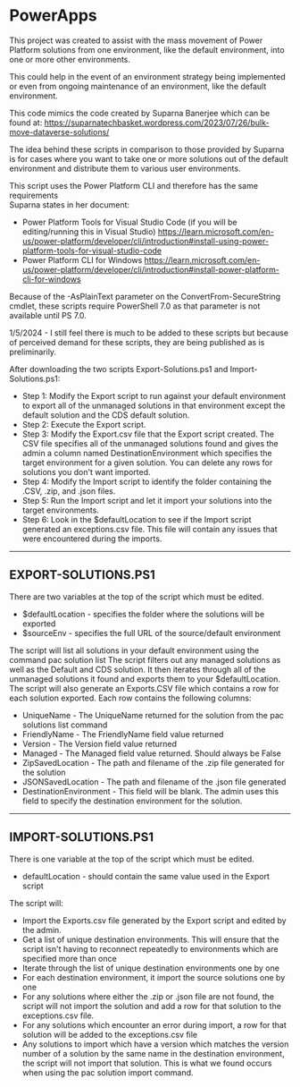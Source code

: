 # PowerApps
This project was created to assist with the mass movement of Power Platform solutions 
from one environment, like the default environment, into one or more other 
environments. 

This could help in the event of an environment strategy being implemented or even
from ongoing maintenance of an environment, like the default environment.

This code mimics the code created by Suparna Banerjee which can be found at:
https://suparnatechbasket.wordpress.com/2023/07/26/bulk-move-dataverse-solutions/

The idea behind these scripts in comparison to those provided by Suparna is for cases
where you want to take one or more solutions out of the default environment and 
distribute them to various user environments. 

This script uses the Power Platform CLI and therefore has the same requirements  
Suparna states in her document:
* Power Platform Tools for Visual Studio Code
  (if you will be editing/running this in Visual Studio)
  https://learn.microsoft.com/en-us/power-platform/developer/cli/introduction#install-using-power-platform-tools-for-visual-studio-code
* Power Platform CLI for Windows
  https://learn.microsoft.com/en-us/power-platform/developer/cli/introduction#install-power-platform-cli-for-windows

Because of the -AsPlainText parameter on the ConvertFrom-SecureString cmdlet, 
these scripts require PowerShell 7.0 as that parameter is not available until PS 7.0.

1/5/2024 - I still feel there is much to be added to these scripts but because
of perceived demand for these scripts, they are being published as is preliminarily.

After downloading the two scripts Export-Solutions.ps1 and Import-Solutions.ps1:
* Step 1: Modify the Export script to run against your default environment to export
  all of the unmanaged solutions in that environment except the default solution and
  the CDS default solution.
* Step 2: Execute the Export script.
* Step 3: Modify the Export.csv file that the Export script created.
  The CSV file specifies all of the unmanaged solutions found and gives the admin a
  column named DestinationEnvironment which specifies the target environment for a
  given solution.
  You can delete any rows for solutions you don't want imported.
* Step 4: Modify the Import script to identify the folder containing the  .CSV, .zip,
  and .json files.
* Step 5: Run the Import script and let it import your solutions into the target
  environments.
* Step 6: Look in the $defaultLocation to see if the Import script  generated an
  exceptions.csv file. This file will contain any issues that were encountered during
  the imports.

--------------------
EXPORT-SOLUTIONS.PS1
--------------------

There are two variables at the top of the script which must be edited. 
* $defaultLocation - specifies the folder where the solutions will be exported
* $sourceEnv       - specifies the full URL of the source/default environment

The script will list all solutions in your default environment using the command
pac solution list
The script filters out any managed solutions as well as the Default and CDS solution.
It then iterates through all of the unmanaged solutions it found and exports them to 
your $defaultLocation.
The script will also generate an Exports.CSV file which contains a row for each
solution exported. Each row contains the following columns:
* UniqueName             - The UniqueName returned for the solution from the pac solutions
                           list command
* FriendlyName           - The FriendlyName field value returned
* Version                - The Version field value returned
* Managed                - The Managed field value returned. Should always be False
* ZipSavedLocation       - The path and filename of the .zip file generated for the
                           solution
* JSONSavedLocation      - The path and filename of the .json file generated
* DestinationEnvironment - This field will be blank.
                           The admin uses this field to specify the destination environment
                           for the solution.

--------------------
IMPORT-SOLUTIONS.PS1
--------------------

There is one variable at the top of the script which must be edited.
* defaultLocation - should contain the same value used in the Export script

The script will:
* Import the Exports.csv file generated by the Export script and edited by the admin.
* Get a list of unique destination environments. This will ensure that the script isn't
  having to reconnect repeatedly to environments which are specified more than once
* Iterate through the list of unique destination environments one by one
* For each destination environment, it import the source solutions one by one
* For any solutions where either the .zip or .json file are not found, the script will not
  import the solution and add a row for that solution to the exceptions.csv file.
* For any solutions which encounter an error during import, a row for that solution will
  be added to the exceptions.csv file
* Any solutions to import which have a version which matches the version number of a
  solution by the same name in the destination environment, the script will not import that
  solution. This is what we found occurs when using the   pac solution import command.
